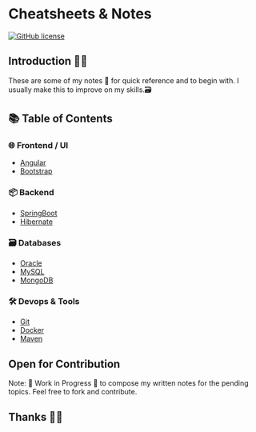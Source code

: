# Cheatsheets & Notes

[![GitHub license](https://img.shields.io/badge/license-MIT-blue.svg)](https://github.com/akshaychaudhari/cheatsheets-notes/blob/master/LICENSE)

## Introduction ✍🏼 

These are some of my notes 📝 for quick reference and to begin with.
I usually make this to improve on my skills.🗃

## 📚 Table of Contents

<!--
### 📃 Languages

- [Bash](notes/languages/bash.md)
- [C](notes/languages/c.md)
- [C++](notes/languages/c++.md)
- [Java](notes/languages/java.md)
- [Python](notes/languages/python.md)
- [JavaScript](notes/languages/javascript.md)
-->

### 🌐 Frontend / UI 

- [Angular](notes/frontend/angular.md)
- [Bootstrap](notes/frontend/bootstrap.md)

### 📦 Backend

- [SpringBoot](notes/backend/SpringBoot.md)
- [Hibernate](notes/backend/hibernate.md)


### 🗃️ Databases

- [Oracle](notes/databases/oracle.md)
- [MySQL](notes/databases/mysql.md)
- [MongoDB](notes/databases/mongodb.md)
 

### 🛠 Devops & Tools

- [Git](notes/devops-tools/git.md)
- [Docker](notes/devops-tools/docker.md)
- [Maven](notes/devops-tools/maven.md)


## Open for Contribution 

 Note: 🚧 Work in Progress 🚧 to compose my written notes for the pending topics. Feel free to fork and contribute.

## Thanks 🙌🏼 

